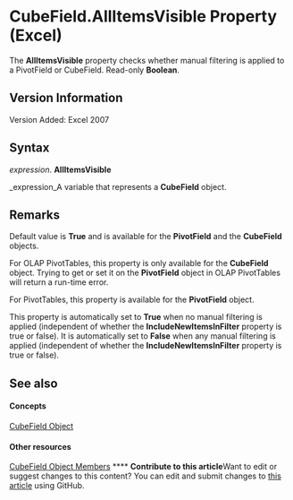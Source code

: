 
# CubeField.AllItemsVisible Property (Excel)

 The **AllItemsVisible** property checks whether manual filtering is applied to a PivotField or CubeField. Read-only **Boolean**.


## Version Information

Version Added: Excel 2007 


## Syntax

 _expression_. **AllItemsVisible**

 _expression_A variable that represents a  **CubeField** object.


## Remarks

Default value is  **True** and is available for the **PivotField** and the **CubeField** objects.

For OLAP PivotTables, this property is only available for the  **CubeField** object. Trying to get or set it on the **PivotField** object in OLAP PivotTables will return a run-time error.

For PivotTables, this property is available for the  **PivotField** object.

This property is automatically set to  **True** when no manual filtering is applied (independent of whether the **IncludeNewItemsInFilter** property is true or false). It is automatically set to **False** when any manual filtering is applied (independent of whether the **IncludeNewItemsInFilter** property is true or false).


## See also


#### Concepts


 [CubeField Object](6db16910-6c27-651a-c388-e54e27fe4519.md)
#### Other resources


 [CubeField Object Members](2f3cbe65-45ff-abe0-3e48-29c0d490f600.md)
****   **Contribute to this article**Want to edit or suggest changes to this content? You can edit and submit changes to  [this article](https://github.com/jhershey00/VBA_Excel_Test/OpenXMLCon/articles/979461f1-69a9-9705-2f61-72a096d47a5a.md) using GitHub.

